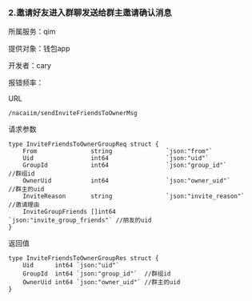 ### 2.邀请好友进入群聊发送给群主邀请确认消息

所属服务：qim

提供对象：钱包app

开发者：cary

报错频率：

URL

```
/nacaiim/sendInviteFriendsToOwnerMsg
```

请求参数

    type InviteFriendsToOwnerGroupReq struct {
        From               string               `json:"from"`
        Uid                int64                `json:"uid"`
        GroupId            int64                `json:"group_id"`             //群组id
        OwnerUid           int64                `json:"owner_uid"`            //群主的uid
        InviteReason       string               `json:"invite_reason"`        //邀请理由
        InviteGroupFriends []int64              `json:"invite_group_friends"` //朋友的uid
    }

返回值

    type InviteFriendsToOwnerGroupRes struct {
        Uid      int64 `json:"uid"`
        GroupId  int64 `json:"group_id"`  //群组id
        OwnerUid int64 `json:"owner_uid"` //群主的uid
    }



